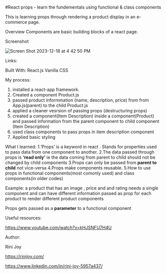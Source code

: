 #React props - learn the fundementals using functional & class components

This is learning props through rendering a product display in an e-commerce page.

Overview
Components are basic building blocks of a react page. 

Screenshot

![Screen Shot 2023-12-18 at 4 42 50 PM](https://github.com/RiniJ7/React-props/assets/125235432/7302c55d-ba38-44ba-82b4-00e7325f3d42)

Links:

Built With:
React.js
Vanilla CSS

My process:
1. installed a react-app framework.
2. Created a component Product.js
3. passed product informmation (name, description, price) from from App.js(parent) to the child Product.js
4. applied a cleaner vesrsion of passing props (destructuring props)
5. created a component(Item Description) inside a component(Product) and passed information from the parent component to child component (Item Description)
6. used class components to pass props in item description component
7. Applied basic styling

What I learned:
1.‘Props’ is a keyword in react . Stands for properties used to pass data from one component to another. 
2.The data passed through props is **‘read only’** ie the data coming from parent to child should not be changed by child components
3.Props can only be passed from **parent to child** not vice-versa
4.Props make components reusable.
5.How to use props in functional components(most comonly used) and class components(in older codes)

Example: a product that has an image ,  price and and rating needs a single component and can have different information passed as prop for each product  to render different product components

Props gets passed as a **parameter** to a functional component


Useful resources:

https://www.youtube.com/watch?v=kHJSNFU7H4U


Author:

Rini Joy

https://rinijoy.com/

https://www.linkedin.com/in/rini-joy-5957a437/

